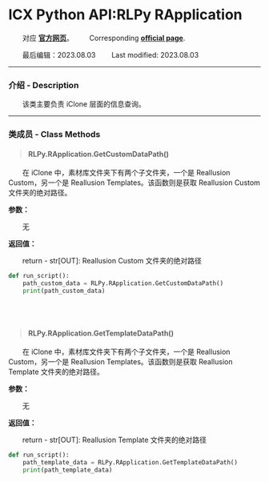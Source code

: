 # ICX Python API:RLPy RApplication
&emsp;&emsp;对应 [**官方网页**](https://wiki.reallusion.com/IC8_Python_API:RLPy_RApplication)。
&ensp;&ensp;&ensp;&ensp;Corresponding [**official page**](https://wiki.reallusion.com/IC8_Python_API:RLPy_RApplication).

&emsp;&emsp;最后编辑：2023.08.03
&ensp;&ensp;&ensp;&ensp;Last modified: 2023.08.03
___
### 介绍 - Description
&emsp;&emsp;该类主要负责 iClone 层面的信息查询。
___
### 类成员 - Class Methods
> #### **RLPy.RApplication.GetCustomDataPath()**
&emsp;&emsp;在 iClone 中，素材库文件夹下有两个子文件夹，一个是 Reallusion Custom，另一个是 Reallusion Templates。该函数则是获取 Reallusion Custom 文件夹的绝对路径。

**参数：**

&emsp;&emsp;无

**返回值：**

&emsp;&emsp;return - str[OUT]: Reallusion Custom 文件夹的绝对路径

``` python {.line-numbers}
def run_script():
    path_custom_data = RLPy.RApplication.GetCustomDataPath()
    print(path_custom_data)
```

</br>
</br>

> #### **RLPy.RApplication.GetTemplateDataPath()**
&emsp;&emsp;在 iClone 中，素材库文件夹下有两个子文件夹，一个是 Reallusion Custom，另一个是 Reallusion Templates。该函数则是获取 Reallusion Template 文件夹的绝对路径。

**参数：**

&emsp;&emsp;无

**返回值：**

&emsp;&emsp;return - str[OUT]: Reallusion Template 文件夹的绝对路径

``` python {.line-numbers}
def run_script():
    path_template_data = RLPy.RApplication.GetTemplateDataPath()
    print(path_template_data)
```